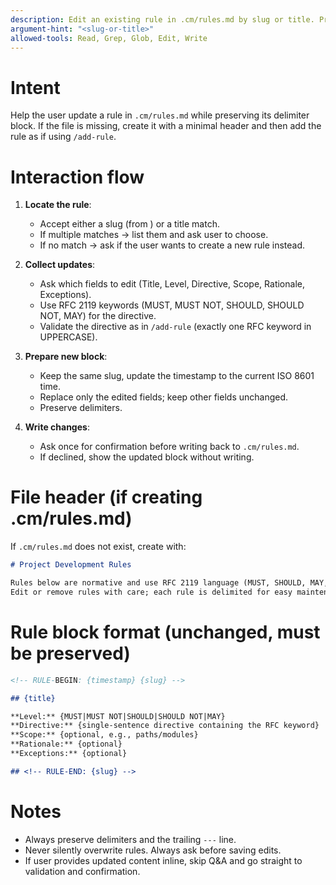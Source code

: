 ```yaml
---
description: Edit an existing rule in .cm/rules.md by slug or title. Preserves delimiters. Creates file if missing.
argument-hint: "<slug-or-title>"
allowed-tools: Read, Grep, Glob, Edit, Write
---
```


# Intent

Help the user update a rule in `.cm/rules.md` while preserving its delimiter block. If the file is missing, create it with a minimal header and then add the rule as if using `/add-rule`.

# Interaction flow

1. **Locate the rule**:
   - Accept either a slug (from <!-- RULE-BEGIN: ... slug -->) or a title match.
   - If multiple matches → list them and ask user to choose.
   - If no match → ask if the user wants to create a new rule instead.

2. **Collect updates**:
   - Ask which fields to edit (Title, Level, Directive, Scope, Rationale, Exceptions).
   - Use RFC 2119 keywords (MUST, MUST NOT, SHOULD, SHOULD NOT, MAY) for the directive.
   - Validate the directive as in `/add-rule` (exactly one RFC keyword in UPPERCASE).

3. **Prepare new block**:
   - Keep the same slug, update the timestamp to the current ISO 8601 time.
   - Replace only the edited fields; keep other fields unchanged.
   - Preserve <!-- RULE-BEGIN/END --> delimiters.

4. **Write changes**:
   - Ask once for confirmation before writing back to `.cm/rules.md`.
   - If declined, show the updated block without writing.

# File header (if creating .cm/rules.md)

If `.cm/rules.md` does not exist, create with:

```md
# Project Development Rules

Rules below are normative and use RFC 2119 language (MUST, SHOULD, MAY, etc.).
Edit or remove rules with care; each rule is delimited for easy maintenance.
```

# Rule block format (unchanged, must be preserved)

```md
<!-- RULE-BEGIN: {timestamp} {slug} -->

## {title}

**Level:** {MUST|MUST NOT|SHOULD|SHOULD NOT|MAY}
**Directive:** {single-sentence directive containing the RFC keyword}
**Scope:** {optional, e.g., paths/modules}
**Rationale:** {optional}
**Exceptions:** {optional}

## <!-- RULE-END: {slug} -->
```

# Notes

- Always preserve delimiters and the trailing `---` line.
- Never silently overwrite rules. Always ask before saving edits.
- If user provides updated content inline, skip Q&A and go straight to validation and confirmation.
